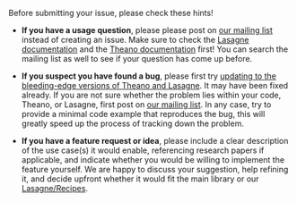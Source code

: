 Before submitting your issue, please check these hints!

- **If you have a usage question**, please please post on [our mailing list](https://groups.google.com/forum/#!forum/lasagne-users) instead of creating an issue.
  Make sure to check the [Lasagne documentation](http://lasagne.readthedocs.org/en/latest/) and the [Theano documentation](http://deeplearning.net/software/theano/) first!
  You can search the mailing list as well to see if your question has come up before.

- **If you suspect you have found a bug**, please first try [updating to the bleeding-edge versions of Theano and Lasagne](http://lasagne.readthedocs.io/en/latest/user/installation.html#bleeding-edge-version). It may have been fixed already.
  If you are not sure whether the problem lies within your code, Theano, or Lasagne, first post on [our mailing list](https://groups.google.com/forum/#!forum/lasagne-users).
  In any case, try to provide a minimal code example that reproduces the bug, this will greatly speed up the process of tracking down the problem.

- **If you have a feature request or idea**, please include a clear description of the use case(s) it would enable, referencing research papers if applicable, and indicate whether you would be willing to implement the feature yourself.
  We are happy to discuss your suggestion, help refining it, and decide upfront whether it would fit the main library or our [Lasagne/Recipes](https://github.com/Lasagne/Recipes).
